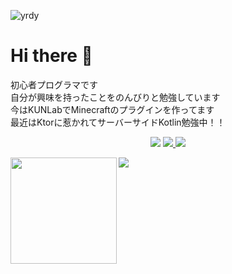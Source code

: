 ![yrdy](https://user-images.githubusercontent.com/83911430/125151713-02456600-e183-11eb-8ec6-372387428271.png)
# Hi there 👋
初心者プログラマです  
自分が興味を持ったことをのんびりと勉強しています  
今はKUNLabでMinecraftのプラグインを作ってます  
最近はKtorに惹かれてサーバーサイドKotlin勉強中！！

<p align="center">
  <a href="https://github.com/TeamKun">
    <img src="https://img.shields.io/static/v1?label=&message=KUNLab&color=24292E&style=flat-square&logo=github&logoColor=white"></a>
  <a href="https://twitter.com/stcYps7"> 
    <img src="https://img.shields.io/static/v1?label=&message=stcYps7&color=blue&style=flat-square&logo=twitter&logoColor=white">
  </a> 
  <a href="https://discord.com/app"><img src="https://img.shields.io/static/v1?label=&message=%E3%82%8F%E3%81%84%E3%81%B7%E3%81%99%230120&color=6F85D3&style=flat-square&logo=discord&logoColor=white"></a>
</p>  

<div>
  <img height="170" align="left" src="https://github-readme-stats.vercel.app/api?username=stcYps&show_icons=true&count_private=true&include_all_commits=true" />
  <img src="https://github-readme-stats.vercel.app/api/top-langs/?username=stcYps&layout=compact" />
</div>
